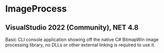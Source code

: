 # ImageProcess
## VisualStudio 2022 (Community), NET 4.8
Basic CLI console application showing off the native C# BitmapWin image processing library, no DLLs or other external linking is required to use it.
